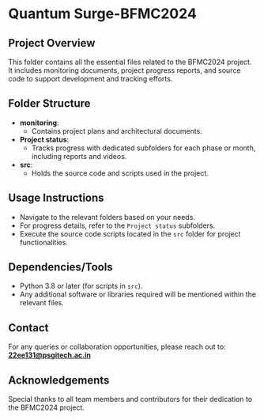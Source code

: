 # Quantum Surge-BFMC2024

## Project Overview
This folder contains all the essential files related to the BFMC2024 project. It includes monitoring documents, project progress reports, and source code to support development and tracking efforts.

## Folder Structure
- **monitoring**: 
  - Contains project plans and architectural documents.
- **Project status**: 
  - Tracks progress with dedicated subfolders for each phase or month, including reports and videos.
- **src**: 
  - Holds the source code and scripts used in the project.

## Usage Instructions
- Navigate to the relevant folders based on your needs.
- For progress details, refer to the `Project status` subfolders.
- Execute the source code scripts located in the `src` folder for project functionalities.

## Dependencies/Tools
- Python 3.8 or later (for scripts in `src`).
- Any additional software or libraries required will be mentioned within the relevant files.

## Contact
For any queries or collaboration opportunities, please reach out to:  
**[22ee131@psgitech.ac.in](mailto:22ee131@psgitech.ac.in)**

## Acknowledgements
Special thanks to all team members and contributors for their dedication to the BFMC2024 project.
